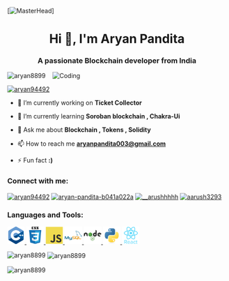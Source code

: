 [![MasterHead](https://www.billboard.com/wp-content/uploads/2022/03/BILLBOARD-BLOCKCHAIN-01-Landing-Shira-Inbar.gif?w=942&h=623&crop=1)]
<h1 align="center">Hi 👋, I'm Aryan Pandita</h1>
<h3 align="center">A passionate Blockchain developer from India</h3>
<img align="right" alt="Coding" width="400" src="https://cdn-images-1.medium.com/v2/resize:fit:859/1*IRFhWNqusUWbTsB1hQXhrQ.gif">


<p align="left"> <img src="https://komarev.com/ghpvc/?username=aryan8899&label=Profile%20views&color=0e75b6&style=flat" alt="aryan8899" /> </p>

<p align="left"> <a href="https://twitter.com/aryan94492" target="blank"><img src="https://img.shields.io/twitter/follow/aryan94492?logo=twitter&style=for-the-badge" alt="aryan94492" /></a> </p>

- 🔭 I’m currently working on **Ticket Collector**

- 🌱 I’m currently learning **Soroban blockchain , Chakra-Ui**

- 💬 Ask me about **Blockchain , Tokens , Solidity**

- 📫 How to reach me **aryanpandita003@gmail.com**

- ⚡ Fun fact **:)**

<h3 align="left">Connect with me:</h3>
<p align="left">
<a href="https://twitter.com/aryan94492" target="blank"><img align="center" src="https://raw.githubusercontent.com/rahuldkjain/github-profile-readme-generator/master/src/images/icons/Social/twitter.svg" alt="aryan94492" height="30" width="40" /></a>
<a href="https://linkedin.com/in/aryan-pandita-b041a022a" target="blank"><img align="center" src="https://raw.githubusercontent.com/rahuldkjain/github-profile-readme-generator/master/src/images/icons/Social/linked-in-alt.svg" alt="aryan-pandita-b041a022a" height="30" width="40" /></a>
<a href="https://instagram.com/__arushhhhh" target="blank"><img align="center" src="https://raw.githubusercontent.com/rahuldkjain/github-profile-readme-generator/master/src/images/icons/Social/instagram.svg" alt="__arushhhhh" height="30" width="40" /></a>
<a href="https://discord.gg/aarush3293" target="blank"><img align="center" src="https://raw.githubusercontent.com/rahuldkjain/github-profile-readme-generator/master/src/images/icons/Social/discord.svg" alt="aarush3293" height="30" width="40" /></a>
</p>

<h3 align="left">Languages and Tools:</h3>
<p align="left"> <a href="https://www.w3schools.com/cpp/" target="_blank" rel="noreferrer"> <img src="https://raw.githubusercontent.com/devicons/devicon/master/icons/cplusplus/cplusplus-original.svg" alt="cplusplus" width="40" height="40"/> </a> <a href="https://www.w3schools.com/css/" target="_blank" rel="noreferrer"> <img src="https://raw.githubusercontent.com/devicons/devicon/master/icons/css3/css3-original-wordmark.svg" alt="css3" width="40" height="40"/> </a> <a href="https://developer.mozilla.org/en-US/docs/Web/JavaScript" target="_blank" rel="noreferrer"> <img src="https://raw.githubusercontent.com/devicons/devicon/master/icons/javascript/javascript-original.svg" alt="javascript" width="40" height="40"/> </a> <a href="https://www.mysql.com/" target="_blank" rel="noreferrer"> <img src="https://raw.githubusercontent.com/devicons/devicon/master/icons/mysql/mysql-original-wordmark.svg" alt="mysql" width="40" height="40"/> </a> <a href="https://nodejs.org" target="_blank" rel="noreferrer"> <img src="https://raw.githubusercontent.com/devicons/devicon/master/icons/nodejs/nodejs-original-wordmark.svg" alt="nodejs" width="40" height="40"/> </a> <a href="https://www.python.org" target="_blank" rel="noreferrer"> <img src="https://raw.githubusercontent.com/devicons/devicon/master/icons/python/python-original.svg" alt="python" width="40" height="40"/> </a> <a href="https://reactjs.org/" target="_blank" rel="noreferrer"> <img src="https://raw.githubusercontent.com/devicons/devicon/master/icons/react/react-original-wordmark.svg" alt="react" width="40" height="40"/> </a> </p>

<p><img align="left" src="https://github-readme-stats.vercel.app/api/top-langs?username=aryan8899&show_icons=true&locale=en&layout=compact" alt="aryan8899" /></p>

<p>&nbsp;<img align="center" src="https://github-readme-stats.vercel.app/api?username=aryan8899&show_icons=true&locale=en" alt="aryan8899" /></p>

<p><img align="center" src="https://github-readme-streak-stats.herokuapp.com/?user=aryan8899&" alt="aryan8899" /></p>
